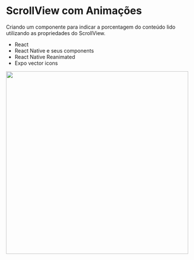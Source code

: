 # ScrollView com Animações

Criando um componente para indicar a porcentagem do conteúdo lido utilizando as propriedades do ScrollView.

- React
- React Native e seus components
- React Native Reanimated
- Expo vector icons

<img src="assets/screen.gif" height="500" widt="500"/>


